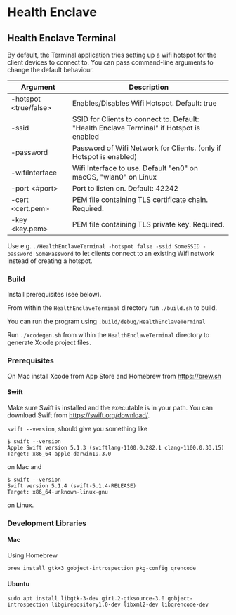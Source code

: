 # Health Enclave
## Health Enclave Terminal
By default, the Terminal application tries setting up a wifi hotspot for the client devices to connect to.
You can pass command-line arguments to change the default behaviour.

| Argument               | Description                                                                              |
|------------------------|------------------------------------------------------------------------------------------|
| -hotspot <true/false>  | Enables/Disables Wifi Hotspot. Default: true                                             |
| -ssid <SSID>           | SSID for Clients to connect to. Default: "Health Enclave Terminal" if Hotspot is enabled |
| -password <pw>         | Password of Wifi Network for Clients. (only if Hotspot is enabled)                       |
| -wifiInterface <iface> | Wifi Interface to use. Default "en0" on macOS, "wlan0" on Linux                          |
| -port <#port>          | Port to listen on. Default: 42242                                                        |
| -cert <cert.pem>       | PEM file containing TLS certificate chain. Required.                                     |
| -key <key.pem>         | PEM file containing TLS private key. Required.                                           |

Use e.g.  `./HealthEnclaveTerminal -hotspot false -ssid SomeSSID -password SomePassword` to let clients connect to an existing Wifi network instead of creating a hotspot.

### Build
Install prerequisites (see below).

From within the `HealthEnclaveTerminal` directory run `./build.sh` to build.

You can run the program using `.build/debug/HealthEnclaveTerminal`

Run `./xcodegen.sh` from within the `HealthEnclaveTerminal` directory to generate Xcode project files.

### Prerequisites
On Mac install Xcode from App Store and Homebrew from https://brew.sh

#### Swift
Make sure Swift is installed and the executable is in your path.
You can download Swift from https://swift.org/download/.

`swift --version`, should give you something like
```
$ swift --version
Apple Swift version 5.1.3 (swiftlang-1100.0.282.1 clang-1100.0.33.15)
Target: x86_64-apple-darwin19.3.0
```
on Mac and 
```
$ swift --version
Swift version 5.1.4 (swift-5.1.4-RELEASE)
Target: x86_64-unknown-linux-gnu
```
on Linux.

### Development Libraries
#### Mac
Using Homebrew
```
brew install gtk+3 gobject-introspection pkg-config qrencode
```

#### Ubuntu
```
sudo apt install libgtk-3-dev gir1.2-gtksource-3.0 gobject-introspection libgirepository1.0-dev libxml2-dev libqrencode-dev
```
